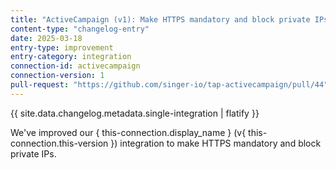 ```yaml
---
title: "ActiveCampaign (v1): Make HTTPS mandatory and block private IPs"
content-type: "changelog-entry"
date: 2025-03-18
entry-type: improvement
entry-category: integration
connection-id: activecampaign
connection-version: 1
pull-request: "https://github.com/singer-io/tap-activecampaign/pull/44"
---
```

{{ site.data.changelog.metadata.single-integration | flatify }}

We've improved our { this-connection.display_name } (v{ this-connection.this-version }) integration to make HTTPS mandatory and block private IPs.